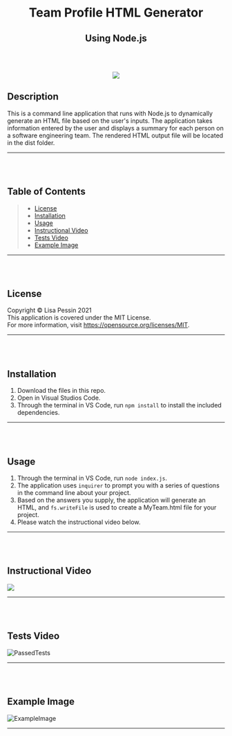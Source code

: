 <h1 align="center">Team Profile HTML Generator </h1>
<h2 align="center">Using Node.js </h2>    

<br/><br/>

<p align="center">
<img src="https://img.shields.io/badge/License-MIT-yellow.svg"/>
</p>

## Description
This is a command line application that runs with Node.js to dynamically generate an HTML file based on the user's inputs. The application takes information entered by the user and displays a summary for each person on a software engineering team. The rendered HTML output file will be located in the dist folder. 
***
<br/><br/>

## Table of Contents
>* [License](#license)
>* [Installation](#installation)
>* [Usage](#usage)
>* [Instructional Video](#instructional-video)
>* [Tests Video](#tests-video)
>* [Example Image](#example-image)
***
<br/><br/>

## License
  Copyright © Lisa Pessin 2021  
  This application is covered under the MIT License.  
  For more information, visit https://opensource.org/licenses/MIT.

  ***
  <br/><br/>

## Installation
1. Download the files in this repo.
  2. Open in Visual Studios Code.
  3. Through the terminal in VS Code, run `npm install` to install the included dependencies.
  ***

<br/><br/>

## Usage
1. Through the terminal in VS Code, run `node index.js`.
  2. The application uses `inquirer` to prompt you with a series of questions in the command line about your project.
  3. Based on the answers you supply, the application will generate an HTML, and `fs.writeFile` is used to create a MyTeam.html file for your project.
  4. Please watch the instructional video below.

  ***
<br/><br/>

## Instructional Video
![](https://github.com/lmp-beep/10-TeamProfileGenerator/blob/a0cd9c501d9977006a407c849d6c90b2ea73454f/assets/videos/InstructionalVideo.gif)
***
<br/><br/>

## Tests Video
![PassedTests](https://user-images.githubusercontent.com/77073582/115927825-1070c980-a453-11eb-96df-24b0b121d85d.gif)
***
<br/><br/>

## Example Image
![ExampleImage](https://user-images.githubusercontent.com/77073582/115917229-e6fc7180-a443-11eb-8636-bb8dbffb75f6.png)

***